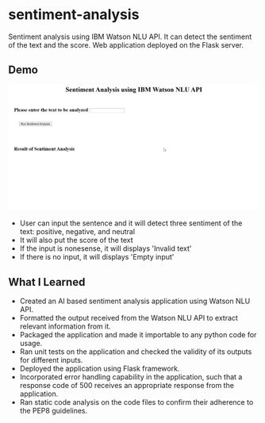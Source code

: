 # sentiment-analysis

Sentiment analysis using IBM Watson NLU API. It can detect the sentiment of the text and the score. Web application deployed on the Flask server.

## Demo

![](demo.gif)

- User can input the sentence and it will detect three sentiment of the text: positive, negative, and neutral
- It will also put the score of the text
- If the input is nonesense, it will displays 'Invalid text'
- If there is no input, it will displays 'Empty input'

## What I Learned
- Created an AI based sentiment analysis application using Watson NLU API.
- Formatted the output received from the Watson NLU API to extract relevant information from it.
- Packaged the application and made it importable to any python code for usage.
- Ran unit tests on the application and checked the validity of its outputs for different inputs.
- Deployed the application using Flask framework.
- Incorporated error handling capability in the application, such that a response code of 500 receives an appropriate response from the application.
- Ran static code analysis on the code files to confirm their adherence to the PEP8 guidelines.